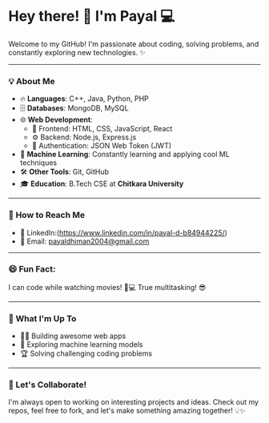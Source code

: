 # Hey there! 👋 I'm Payal 💻

Welcome to my GitHub! I'm passionate about coding, solving problems, and constantly exploring new technologies. ✨

---

### 💡 About Me
- 🔥 **Languages**: C++, Java, Python, PHP
- 🗄️ **Databases**: MongoDB, MySQL
- 🌐 **Web Development**: 
  - 🎨 Frontend: HTML, CSS, JavaScript, React
  - ⚙️ Backend: Node.js, Express.js
  - 🔐 Authentication: JSON Web Token (JWT)
- 🧠 **Machine Learning**: Constantly learning and applying cool ML techniques
- 🛠️ **Other Tools**: Git, GitHub
- 🎓 **Education**: B.Tech CSE at **Chitkara University**

---

### 🔗 How to Reach Me
- 💼 LinkedIn:(https://www.linkedin.com/in/payal-d-b84944225/)
- 📧 Email: payaldhiman2004@gmail.com

---

### 😄 Fun Fact:
I can code while watching movies! 🎥💻 True multitasking! 😎

---

### 🚀 What I'm Up To
- 👩‍💻 Building awesome web apps
- 🧠 Exploring machine learning models
- 🏆 Solving challenging coding problems

---

### 🎯 Let's Collaborate!
I'm always open to working on interesting projects and ideas. Check out my repos, feel free to fork, and let's make something amazing together! 💡✨

